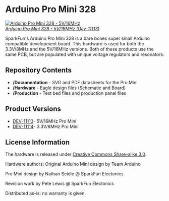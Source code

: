 Arduino Pro Mini 328
====================

[![Arduino Pro Mini 328 - 5V/16MHz](https://dlnmh9ip6v2uc.cloudfront.net/images/products/1/1/1/1/3/11113-01d_i_ma.jpg)  
*Arduino Pro Mini 328 - 5V/16MHz (Dev-11113)*](https://www.sparkfun.com/products/11113)

SparkFun's Arduino Pro Mini 328 is a bare bones super small Arduino compatible development board. This hardware is used for both the 3.3V/8MHz and the 5V/16MHz versions. 
Both of these products use the same PCB, but are populated with unique voltage regulators and resonators.

Repository Contents
-------------------
* **/Documentation** - SVG and PDF datasheets for the Pro Mini
* **/Hardware** - Eagle design files (Schematic and Board)
* **/Production** - Test bed files and production panel files

Product Versions
----------------
* [DEV-11113](https://www.sparkfun.com/products/11113)- 5V/16MHz Pro Mini
* [DEV-11114](https://www.sparkfun.com/products/11114)- 3.3V/8MHz Pro Mini

License Information
-------------------
The hardware is released under [Creative Commons Share-alike 3.0](http://creativecommons.org/licenses/by-sa/3.0/).  

Hardware authors: Original Arduino Mini design by Team Arduino

Pro Mini design by Nathan Seidle @ SparkFun Electonics

Revision work by Pete Lewis @ SparkFun Electonics  

Distributed as-is; no warranty is given.
